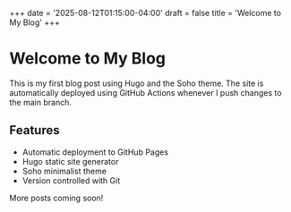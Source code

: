 +++
date = '2025-08-12T01:15:00-04:00'
draft = false
title = 'Welcome to My Blog'
+++

# Welcome to My Blog

This is my first blog post using Hugo and the Soho theme. The site is automatically deployed using GitHub Actions whenever I push changes to the main branch.

## Features

- Automatic deployment to GitHub Pages
- Hugo static site generator
- Soho minimalist theme
- Version controlled with Git

More posts coming soon!
